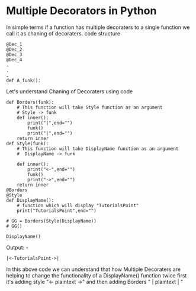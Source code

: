 # Multiple Decorators in Python



In simple terms if a function has multiple decoraters to a single function we call it as chaning of decoraters.
code structure
```
@Dec_1
@Dec_2
@Dec_3
@Dec_4
.
.
.
def A_funk():

```



Let's understand Chaning of Decoraters using code

```
def Borders(funk):
    # This function will take Style function as an argument
    # Style -> funk
    def inner():
        print("|",end="")
        funk()
        print("|",end="")
    return inner
def Style(funk):
    # This function will take DisplayName function as an argument
    #  DisplayName -> funk

    def inner():
        print("<-",end="")
        funk()
        print("->",end="")
    return inner
@Borders
@Style
def DisplayName():
    # function which will display "TutorialsPoint"
    print("TutorialsPoint",end="")

# GG = Borders(Style(DisplayName))
# GG()

DisplayName()
```
Output: -
```
|<-TutorialsPoint->|
```

In this above code we can understand that how Multiple Decoraters are helping to change the functionality of a DisplayName() function twice first it's adding style  "<- plaintext ->" and then adding Borders " | plaintext | " 




